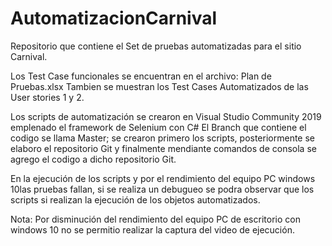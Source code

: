 # AutomatizacionCarnival
Repositorio que contiene el Set de pruebas automatizadas para el sitio Carnival.

Los Test Case funcionales se encuentran en el archivo: Plan de Pruebas.xlsx
Tambien se muestran los Test Cases Automatizados de las User stories 1 y 2.

Los scripts de automatización se crearon en Visual Studio Community 2019 emplenado el framework de Selenium con C#
El Branch que contiene el codigo se llama Master; se crearon primero los scripts, posteriormente se elaboro el repositorio Git y finalmente mendiante comandos de consola se agrego el codigo a dicho repositorio Git.

En la ejecución de los scripts y por el rendimiento del equipo PC windows 10las pruebas fallan, si se realiza un debugueo se podra observar que los scripts si realizan la ejecución de los objetos automatizados.

Nota: Por disminución del rendimiento del equipo PC de escritorio con windows 10 no se permitio realizar la captura del video de ejecución.
